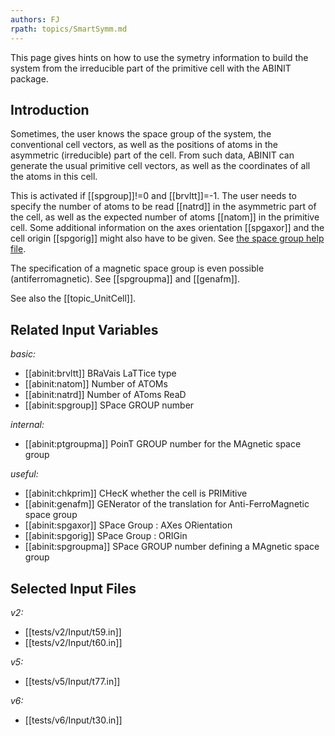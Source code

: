 ```yaml
---
authors: FJ
rpath: topics/SmartSymm.md
---
```

<!--
This file is automatically generated by mksite.py. All changes will be lost.
Change the input yaml files or the python code
-->

This page gives hints on how to use the symetry information to build the system from the irreducible part of
the primitive cell with the ABINIT package.

## Introduction

Sometimes, the user knows the space group of the system, the conventional cell
vectors, as well as the positions of atoms in the asymmetric (irreducible)
part of the cell. From such data, ABINIT can generate the usual primitive cell
vectors, as well as the coordinates of all the atoms in this cell.

This is activated if [[spgroup]]!=0 and [[brvltt]]=-1. The user needs to
specify the number of atoms to be read [[natrd]] in the asymmetric part of the
cell, as well as the expected number of atoms [[natom]] in the primitive cell.
Some additional information on the axes orientation [[spgaxor]] and the cell
origin [[spgorig]] might also have to be given. See [the space group help
file](../../users/spacegrouphelpfile.html).

The specification of a magnetic space group is even possible
(antiferromagnetic). See [[spgroupma]] and [[genafm]].

See also the [[topic_UnitCell]].



## Related Input Variables

*basic:*

- [[abinit:brvltt]]  BRaVais LaTTice type
- [[abinit:natom]]  Number of ATOMs
- [[abinit:natrd]]  Number of AToms ReaD
- [[abinit:spgroup]]  SPace GROUP number
 
*internal:*

- [[abinit:ptgroupma]]  PoinT GROUP number for the MAgnetic space group
 
*useful:*

- [[abinit:chkprim]]  CHecK whether the cell is PRIMitive
- [[abinit:genafm]]  GENerator of the translation for Anti-FerroMagnetic space group
- [[abinit:spgaxor]]  SPace Group : AXes ORientation
- [[abinit:spgorig]]  SPace Group : ORIGin
- [[abinit:spgroupma]]  SPace GROUP number defining a MAgnetic space group
 

## Selected Input Files

*v2:*

- [[tests/v2/Input/t59.in]]
- [[tests/v2/Input/t60.in]]
 
*v5:*

- [[tests/v5/Input/t77.in]]
 
*v6:*

- [[tests/v6/Input/t30.in]]
 

